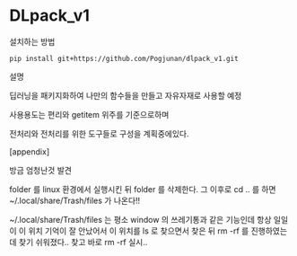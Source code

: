 # DLpack_v1

설치하는 방법

```
pip install git+https://github.com/Pogjunan/dlpack_v1.git
```


설명

딥러닝을 패키지화하여 나만의 함수들을 만들고 자유자재로 사용할 예정

사용용도는 편리와 getitem 위주를 기준으로하며

전처리와 전처리를 위한 도구들로 구성을 계획중에있다.




[appendix]

방금 엄청난것 발견

folder 를 linux 환경에서 실행시킨 뒤
folder 를 삭제한다. 그 이후로 cd .. 를 하면 ~/.local/share/Trash/files 가 나온다!!

 ~/.local/share/Trash/files 는 평소 window 의 쓰레기통과 같은 기능인데 항상 일일이 이 위치 기억이 잘 안났어서 이 위치를 ls 로 찾으면서
 찾은 뒤 rm -rf 를 진행하였는데 찾기 쉬워졌다.. 찾고 바로 rm -rf 실시..
